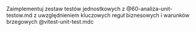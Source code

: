 Zaimplementuj zestaw testów jednostkowych z @60-analiza-unit-testow.md z uwzględnieniem kluczowych reguł biznesowych i warunków brzegowych @vitest-unit-test.mdc
